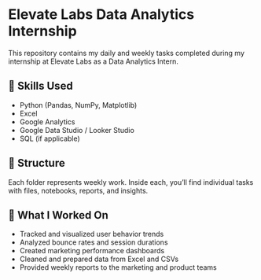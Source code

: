 # Elevate Labs Data Analytics Internship

This repository contains my daily and weekly tasks completed during my internship at Elevate Labs as a Data Analytics Intern.

## 🧠 Skills Used
- Python (Pandas, NumPy, Matplotlib)
- Excel
- Google Analytics
- Google Data Studio / Looker Studio
- SQL (if applicable)

## 📁 Structure
Each folder represents weekly work. Inside each, you’ll find individual tasks with files, notebooks, reports, and insights.

## 🚀 What I Worked On
- Tracked and visualized user behavior trends
- Analyzed bounce rates and session durations
- Created marketing performance dashboards
- Cleaned and prepared data from Excel and CSVs
- Provided weekly reports to the marketing and product teams

